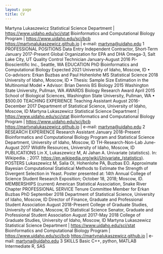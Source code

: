 ```yaml
---
layout: page
title: CV
---
```



Martyna Lukaszewicz
Statistical Science Department | https://www.uidaho.edu/sci/stat
Bioinformatics and Computational Biology Program | https://www.uidaho.edu/sci/bcb
https://martynalukaszewicz.github.io | e-mail: martyna@uidaho.edu
1
PROFESSIONAL POSITIONS
Data Entry Independent Contractor, Short-Term January 2017-Present
Global Organization for EPA and DHA Omega-3, Salt Lake City, UT
Quality Control Technician January-August 2016
Pi-Bioscientific Inc., Seattle, WA
EDUCATION
PhD Bioinformatics and Computational Biology Expected 2021
University of Idaho, Moscow, ID
• Co-advisors: Erkan Buzbas and Paul Hohenlohe
MS Statistical Science 2018
University of Idaho, Moscow, ID
• Thesis: Sample Size Estimation in the Multinomial Model
• Advisor: Brian Dennis
BS Biology 2015
Washington State University, Pullman, WA
AWARDS
Biology Research Award April 2015
School of Biological Sciences, Washington State University, Pullman, WA
• $500.00
TEACHING EXPERIENCE
Teaching Assistant August 2016-December 2017
Department of Statistical Science, University of Idaho, Moscow, ID
Martyna Lukaszewicz
Statistical Science Department | https://www.uidaho.edu/sci/stat
Bioinformatics and Computational Biology Program | https://www.uidaho.edu/sci/bcb
https://martynalukaszewicz.github.io | e-mail: martyna@uidaho.edu
2
RESEARCH EXPERIENCE
Research Assistant January 2018-Present Bioinformatics and Computational Biology Program and Statistical Science Department,
University of Idaho, Moscow, ID
TH-Research-Non-Lab June-August 2017
Wildlife Resources, University of Idaho, Moscow, ID
PUBLICATIONS
Lin X, Lukaszewicz M, Al Jahan A. Univariate (statistics). In: Wikipedia. ; 2017. https://en.wikipedia.org/wiki/Univariate_(statistics).
POSTERS
Lukaszewicz M, Salia OI, Hohenlohe PA, Buzbas EO. Approximate Bayesian Computational Statistical Methods to Estimate the Strength of Divergent Selection in Yeast. Poster presented at: 14th Annual College of Science Student Research Exposition; October 18, 2018; Moscow, ID.
MEMBERSHIPS (current)
American Statistical Association, Snake River Chapter
PROFESSIONAL SERVICE
Tenure Committee Member for Erkan Buzbas PhD September 2018
Department of Statistical Science, University of Idaho, Moscow, ID
Director of Finance, Graduate and Professional Student Association August 2018-Present
College of Graduate Studies, University of Idaho, Moscow, ID
Statistical Science Senator, Graduate and Professional Student Association August 2017-May 2018
College of Graduate Studies, University of Idaho, Moscow, ID
Martyna Lukaszewicz
Statistical Science Department | https://www.uidaho.edu/sci/stat
Bioinformatics and Computational Biology Program | https://www.uidaho.edu/sci/bcb
https://martynalukaszewicz.github.io | e-mail: martyna@uidaho.edu
3
SKILLS
Basic C++, python, MATLAB
Intermediate R, SAS





